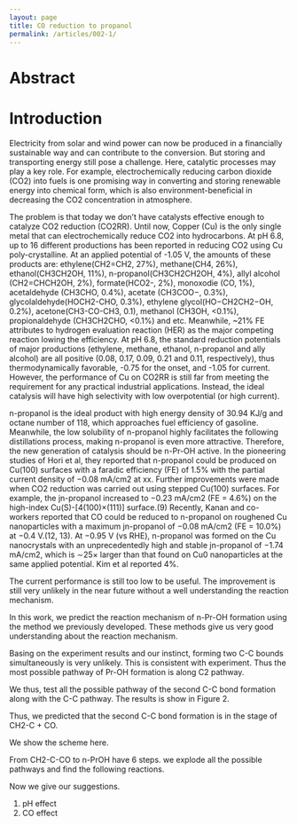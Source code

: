 ```yaml
---
layout: page
title: CO reduction to propanol
permalink: /articles/002-1/
---
```

# Abstract

# Introduction
Electricity from solar and wind power can now be produced in a financially sustainable way and can contribute to the conversion. But storing and transporting energy still pose a challenge. Here, catalytic processes may play a key role. For example, electrochemically reducing carbon dioxide (CO2) into fuels is one promising way in converting and storing renewable energy into chemical form, which is also environment-beneficial in decreasing the CO2 concentration in atmosphere.

The problem is that today we don’t have catalysts effective enough to catalyze CO2 reduction (CO2RR). Until now, Copper (Cu) is the only single metal that can electrochemically reduce CO2 into hydrocarbons. At pH 6.8, up to 16 different productions has been reported in reducing CO2 using Cu poly-crystalline. At an applied potential of -1.05 V, the amounts of these products are: ethylene(CH2=CH2, 27%), methane(CH4, 26%), ethanol(CH3CH2OH, 11%), n-propanol(CH3CH2CH2OH, 4%), allyl alcohol (CH2=CHCH2OH, 2%), formate(HCO2-, 2%), monoxodie (CO, 1%),  acetaldehyde (CH3CHO, 0.4%), acetate (CH3COO−, 0.3%), glycolaldehyde(HOCH2-CHO, 0.3%), ethylene glycol(HO−CH2CH2−OH, 0.2%), acetone(CH3-CO-CH3, 0.1), methanol (CH3OH, <0.1%), propionaldehyde (CH3CH2CHO, <0.1%) and etc. Meanwhile, ~21% FE attributes to hydrogen evaluation reaction (HER) as the major competing reaction lowing the efficiency. At pH 6.8, the standard reduction potentials of major productions (ethylene, methane, ethanol, n-propanol and ally alcohol)  are all positive (0.08, 0.17, 0.09, 0.21 and 0.11, respectively), thus thermodynamically favorable, -0.75 for the onset, and -1.05 for current.
However, the performance of Cu on CO2RR is still far from meeting the requirement for any practical industrial applications. Instead, the ideal catalysis will have high selectivity with low overpotential (or high current).

n-propanol is the ideal product with high energy density of 30.94 KJ/g and octane number of 118, which approaches fuel efficiency of gasoline. Meanwhile, the low solubility of n-propanol highly facilitates the following distillations process, making n-propanol is even more attractive. Therefore, the new generation of catalysis should be n-Pr-OH active. In the pioneering studies of Hori et al, they reported that n-propanol could be produced on Cu(100) surfaces with a faradic efficiency (FE) of 1.5% with the partial current density of −0.08 mA/cm2 at xx. Further improvements were made when CO2 reduction was carried out using stepped Cu(100) surfaces. For example, the jn-propanol increased to −0.23 mA/cm2 (FE = 4.6%) on the high-index Cu(S)-[4(100)×(111)] surface.(9) Recently, Kanan and co-workers reported that CO could be reduced to n-propanol on roughened Cu nanoparticles with a maximum jn-propanol of −0.08 mA/cm2 (FE = 10.0%) at −0.4 V.(12, 13). At −0.95 V (vs RHE), n-propanol was formed on the Cu nanocrystals with an unprecedentedly high and stable jn-propanol of −1.74 mA/cm2, which is ∼25× larger than that found on Cu0 nanoparticles at the same applied potential. Kim et al reported 4%.



The current performance is still too low to be useful.
The improvement is still very unlikely in the near future without a well understanding the reaction mechanism.

In this work, we predict the reaction mechanism of n-Pr-OH formation using the method we previously developed. These methods give us very good understanding about the reaction mechanism.

Basing on the experiment results and our instinct, forming two C-C bounds simultaneously is very unlikely. This is consistent with experiment. Thus the most possible pathway of Pr-OH formation is along C2 pathway.

We thus, test all the possible pathway of the second C-C bond formation along with the C-C pathway. The results is show in Figure 2.

Thus, we predicted that the second C-C bond formation is in the stage of CH2-C + CO.

We show the scheme here.

From CH2-C-CO to n-PrOH have 6 steps. we explode all the possible pathways and find the following reactions.

Now we give our suggestions.
1.  pH effect
2.  CO effect
